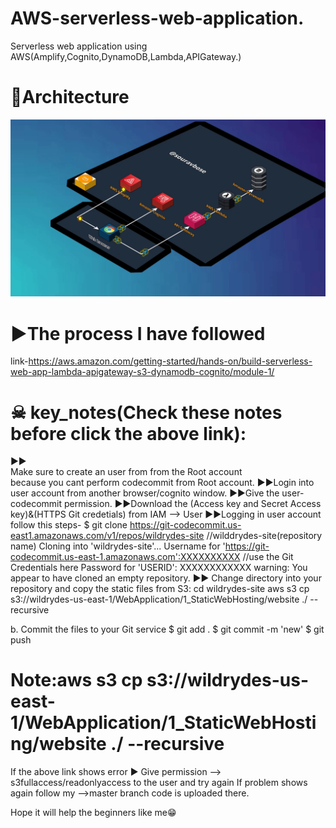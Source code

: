 # AWS-serverless-web-application.
Serverless web application using AWS(Amplify,Cognito,DynamoDB,Lambda,APIGateway.)
# 🏡Architecture
![](https://github.com/SouravBose42/AWS-serverless-web-application./blob/main/serverless_architecture.gif)

# ▶The process I have followed
link-https://aws.amazon.com/getting-started/hands-on/build-serverless-web-app-lambda-apigateway-s3-dynamodb-cognito/module-1/
# ☠ key_notes(Check these notes before click the above link):
▶▶<br>Make sure to create an user from from the Root account<br> because you cant perform codecommit from Root account.
▶▶Login into user account from another browser/cognito window.
▶▶Give the user-codecommit permission.
▶▶Download the (Access key and Secret Access key)&(HTTPS Git credetials) from IAM --> User
▶▶Logging in user account follow this steps-
$ git clone https://git-codecommit.us-east1.amazonaws.com/v1/repos/wildrydes-site     //wilddrydes-site(repository name)
Cloning into 'wildrydes-site'...
Username for 'https://git-codecommit.us-east-1.amazonaws.com':XXXXXXXXXX                //use the Git Credentials here
Password for 'USERID': XXXXXXXXXXXX
warning: You appear to have cloned an empty repository.
▶▶ Change directory into your repository and copy the static files from S3:
cd wildrydes-site
aws s3 cp s3://wildrydes-us-east-1/WebApplication/1_StaticWebHosting/website ./ --recursive

b. Commit the files to your Git service
$ git add .
$ git commit -m 'new'
$ git push
# Note:aws s3 cp s3://wildrydes-us-east-1/WebApplication/1_StaticWebHosting/website ./ --recursive
If the above link shows error ▶ Give permission --> s3fullaccess/readonlyaccess  to the user and try again
If problem shows again follow my -->master branch code is uploaded there.

Hope it will help the beginners like me😁



